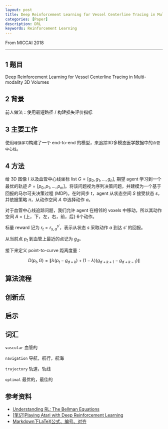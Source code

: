 ```yaml
---
layout: post
title: Deep Reinforcement Learning for Vessel Centerline Tracing in Multi-modality 3D Volumes
categories: [Paper]
description: DRL
keywords: Reinforcement Learning
---
```


From MICCAI 2018

---


## 1 题目
Deep Reinforcement Learning for Vessel Centerline Tracing in Multi-modality 3D Volumes

## 2 背景
前人做法：使用最短路径 / 构建损失评价指标

## 3 主要工作
使用`增强学习`构建了一个 end-to-end 的模型，来追踪3D多模态医学数据中的`血管中心线`。

## 4 方法
给 3D 图像 $I$ 以及血管中心线坐标 list $G = [g_{0}, g_{1}, ..., g_{n}]$, 期望 agent 学习到一个最优的轨迹 $P = [p_{0}, p_{1}, ..., p_{m}]$。将该问题视为序列决策问题，并建模为一个基于回报的马尔可夫决策过程 (MDP)。在时间步 $t$，agent 从状态空间 $S$ 接受状态 $s$，并依据策略 $\pi$，从动作空间 $A$ 中选择动作 $a$。

对于血管中心线追踪问题，我们允许 agent 在相邻的 voxels 中移动，所以其动作空间 $A$ = {上，下，左，右，前，后} 6个动作。

标量 reward 记为 $r_{t} = r_{s, a}^{s'}$，表示从状态 $s$ 采取动作 $a$ 到达 $s'$ 的回报。

从当前点 $p_{t}$ 到血管上最近的点记为 $g_{d}$。

接下来定义 point-to-curve 距离度量：

$$D(p_{t}, G) = \left \| \lambda (p_{t} - g_{d+k}) + (1-\lambda)(g_{d+k+1} - g_{d+k-1}) \right \| \tag{1}$$






## 算法流程


## 创新点


## 启示



## 词汇
`vascular` 血管的

`navigation` 导航，航行，航海

`trajectory` 轨道，轨线

`optimal` 最优的，最佳的

## 参考资料
- [Understanding RL: The Bellman Equations](https://joshgreaves.com/reinforcement-learning/understanding-rl-the-bellman-equations/)
- [[笔记]Playing Atari with Deep Reinforcement Learning](https://junmo1215.github.io/paper/2017/11/03/Note-Playing-Atari-with-Deep-Reinforcement-Learning.html)
- [Markdown下LaTeX公式、编号、对齐](https://www.zybuluo.com/fyywy520/note/82980)